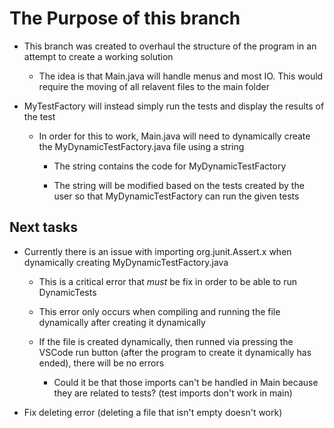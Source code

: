 # The Purpose of this branch

- This branch was created to overhaul the structure of the program in an attempt to create a working solution

  - The idea is that Main.java will handle menus and most IO. This would require the moving of all relavent files to the main folder


- MyTestFactory will instead simply run the tests and display the results of the test

  - In order for this to work, Main.java will need to dynamically create the MyDynamicTestFactory.java file using a string

    - The string contains the code for MyDynamicTestFactory

    - The string will be modified based on the tests created by the user so that MyDynamicTestFactory can run the given tests


## Next tasks

- Currently there is an issue with importing org.junit.Assert.x when dynamically creating MyDynamicTestFactory.java

  - This is a critical error that _must_ be fix in order to be able to run DynamicTests

  - This error only occurs when compiling and running the file dynamically after creating it dynamically
 
  - If the file is created dynamically, then runned via pressing the VSCode run button (after the program to create it dynamically has ended), there will be no errors
 
    - Could it be that those imports can't be handled in Main because they are related to tests? (test imports don't work in main) 

 

- Fix deleting error (deleting a file that isn't empty doesn't work)

